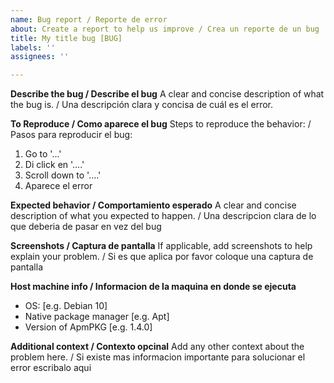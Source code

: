 ```yaml
---
name: Bug report / Reporte de error
about: Create a report to help us improve / Crea un reporte de un bug
title: My title bug [BUG]
labels: ''
assignees: ''

---
```


**Describe the bug / Describe el bug**
A clear and concise description of what the bug is.
 / Una descripción clara y concisa de cuál es el error.

**To Reproduce / Como aparece el bug** 
Steps to reproduce the behavior: / Pasos para reproducir el bug:
1. Go to '...'
2. Di click en '....'
3. Scroll down to '....'
4. Aparece el error

**Expected behavior / Comportamiento esperado**
A clear and concise description of what you expected to happen. / Una descripcion clara de lo que deberia de pasar en vez del bug

**Screenshots / Captura de pantalla**
If applicable, add screenshots to help explain your problem. / Si es que aplica por favor coloque una captura de pantalla

**Host machine info / Informacion de la maquina en donde se ejecuta**
 - OS: [e.g. Debian 10]
 - Native package manager [e.g. Apt]
 - Version of ApmPKG [e.g. 1.4.0]

**Additional context / Contexto opcinal**
Add any other context about the problem here. / Si existe mas informacion importante para solucionar el error escribalo aqui
